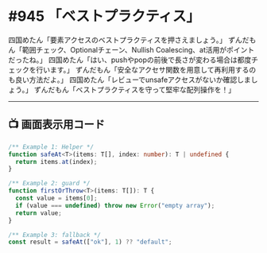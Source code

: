 # #945 「ベストプラクティス」

四国めたん「要素アクセスのベストプラクティスを押さえましょう。」
ずんだもん「範囲チェック、Optionalチェーン、Nullish Coalescing、at活用がポイントだったね。」
四国めたん「はい、pushやpopの前後で長さが変わる場合は都度チェックを行います。」
ずんだもん「安全なアクセサ関数を用意して再利用するのも良い方法だよ。」
四国めたん「レビューでunsafeアクセスがないか確認しましょう。」
ずんだもん「ベストプラクティスを守って堅牢な配列操作を！」

---

## 📺 画面表示用コード

```typescript
/** Example 1: Helper */
function safeAt<T>(items: T[], index: number): T | undefined {
  return items.at(index);
}

/** Example 2: guard */
function firstOrThrow<T>(items: T[]): T {
  const value = items[0];
  if (value === undefined) throw new Error("empty array");
  return value;
}

/** Example 3: fallback */
const result = safeAt(["ok"], 1) ?? "default";
```
